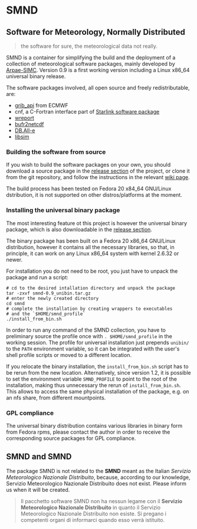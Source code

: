 # SMND

## Software for Meteorology, Normally Distributed ##
> the software for sure, the meteorological data not really.

SMND is a container for simplifying the build and the deployment of a
collection of meteorological software packages, mainly developed by
[Arpae-SIMC](http://www.arpa.emr.it/sim). Version 0.9 is a first
working version including a Linux x86_64 universal binary release.

The software packages involved, all open source and freely redistributable, are:

 - [grib_api](https://software.ecmwf.int/wiki/display/GRIB/Home) from
   ECMWF
 - cnf, a C-Fortran interface part of [Starlink software
   package](http://star-www.rl.ac.uk/docs/sun209.htx/sun209.html)
 - [wreport](https://github.com/ARPA-SIMC/wreport)
 - [bufr2netcdf](https://github.com/ARPA-SIMC/bufr2netcdf)
 - [DB.All-e](https://github.com/ARPA-SIMC/wreport)
 - [libsim](https://github.com/ARPA-SIMC/libsim/archive/v6.1.0-1506.tar.gz)


### Building the software from source ###

If you wish to build the software packages on your own, you should
download a source package in the [release
section](https://github.com/dcesari/smnd/releases) of the project, or
clone it from the git repository, and follow the instructions in the
relevant [wiki page](https://github.com/dcesari/smnd/wiki/BuildDoc).

The build process has been tested on Fedora 20 x84_64 GNU/Linux
dstribution, it is not supported on other distros/platforms at the
moment.

### Installing the universal binary package ###

The most interesting feature ot this project is however the universal
binary package, which is also downloadable in the [release
section](https://github.com/dcesari/smnd/releases).

The binary package has been built on a Fedora 20 x86_64 GNU/Linux
distribution, however it contains all the necessary libraries, so
that, in principle, it can work on any Linux x86_64 system with kernel
2.6.32 or newer.

For installation you do not need to be root, you just have to unpack
the package and run a script:

```
# cd to the desired intallation directory and unpack the package
tar -zxvf smnd-0.9_unibin.tar.gz
# enter the newly created directory
cd smnd
# complete the installation by creating wrappers to executables
# and the `$HOME/smnd_profile`
./install_from_bin.sh
```

In order to run any command of the SMND collection, you have to
preliminary source the profile once with `. $HOME/smnd_profile` in the
working session. The profile for universal installation just prepends
`unibin/` to the `PATH` environment variable, so it can be integrated
with the user's shell profile scripts or moved to a different
location.

If you relocate the binary installation, the `install_from_bin.sh`
script has to be rerun from the new location. Alternatively, since
version 1.2, it is possible to set the environment variable
`SMND_PROFILE` to point to the root of the installation, making thus
unnecessary the rerun of `install_from_bin.sh`. This allows to access
the same physical installation of the package, e.g. on an nfs share,
from different mountpoints.

### GPL compliance ###

The universal binary distribution contains various libraries in binary
form from Fedora rpms, please contact the author in order to receive
the corresponding source packages for GPL compliance.

## SMND and SMND ##

The package SMND is not related to the **SMND** meant as the Italian
*Servizio Meteorologico Nazionale Distribuito*, because, according to
our knowledge, Servizio Meteorologico Nazionale Distribuito does not
exist. Please inform us when it will be created.

> Il pacchetto software SMND non ha nessun legame con il **Servizio
> Meteorologico Nazionale Distribuito** in quanto il Servizio
> Meteorologico Nazionale Distribuito non esiste. Si pregano i
> competenti organi di informarci quando esso verrà istituito.
